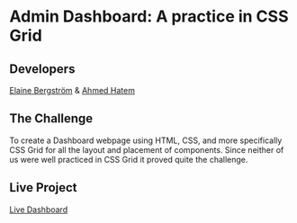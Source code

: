 # Admin Dashboard: A practice in CSS Grid

## Developers

[Elaine Bergström](https://github.com/theCorgiCoder) & [Ahmed Hatem](https://github.com/aHatem97)

## The Challenge

To create a Dashboard webpage using HTML, CSS, and more specifically CSS Grid for all the layout and placement of components.
Since neither of us were well practiced in CSS Grid it proved quite the challenge.

## Live Project

[Live Dashboard](https://thecorgicoder.github.io/bn-admin-dashboard/)
